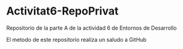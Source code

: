 # Activitat6-RepoPrivat

Repositorio de la parte A de la actividad 6 de Entornos de Desarrollo

El metodo de este repositorio realiza un saludo a GitHub
